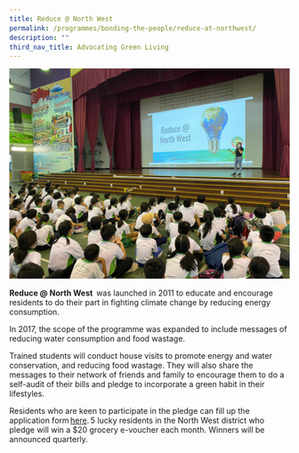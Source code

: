 ```yaml
---
title: Reduce @ North West
permalink: /programmes/bonding-the-people/reduce-at-northwest/
description: ""
third_nav_title: Advocating Green Living
---
```

![](/images/Programmes/Green%20Living/PHOTO-2022-07-06-12-31-38%20(1).jpg)

**Reduce @ North West**  was launched in 2011 to educate and encourage residents to do their part in fighting climate change by reducing energy consumption.  

In 2017, the scope of the programme was expanded to include messages of reducing water consumption and food wastage. 

Trained students will conduct house visits to promote energy and water conservation, and reducing food wastage. They will also share the messages to their network of friends and family to encourage them to do a self-audit of their bills and pledge to incorporate a green habit in their lifestyles.  

Residents who are keen to participate in the pledge can fill up the application form [here](https://go.gov.sg/reduce-sign-up). 5 lucky residents in the North West district who pledge will win a $20 grocery e-voucher each month. Winners will be announced quarterly.
